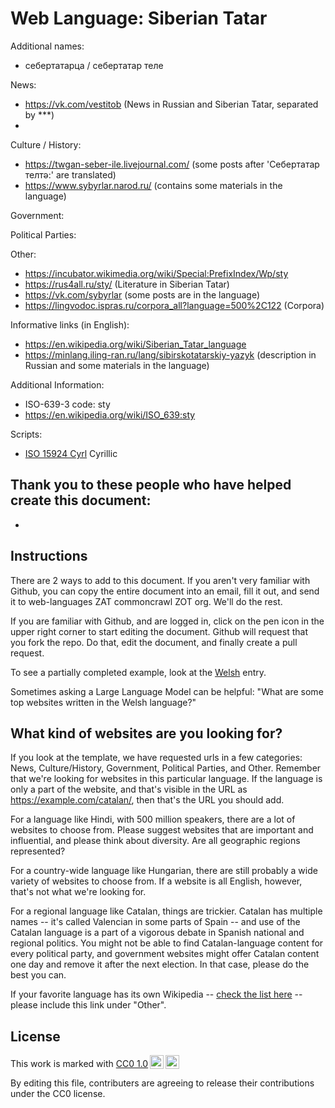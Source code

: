# Web Language: Siberian Tatar

Additional names:
- cебертатарца / себертатар теле 

News:
- https://vk.com/vestitob (News in Russian and Siberian Tatar, separated by ***)
- 

Culture / History:
- https://twgan-seber-ile.livejournal.com/ (some posts after 'Себертатар телтә:' are translated)
- https://www.sybyrlar.narod.ru/ (contains some materials in the language)

Government:


Political Parties:


Other:
- https://incubator.wikimedia.org/wiki/Special:PrefixIndex/Wp/sty
- https://rus4all.ru/sty/ (Literature in Siberian Tatar)
- https://vk.com/sybyrlar (some posts are in the language)
- https://lingvodoc.ispras.ru/corpora_all?language=500%2C122 (Corpora)


Informative links (in English):
- https://en.wikipedia.org/wiki/Siberian_Tatar_language
- https://minlang.iling-ran.ru/lang/sibirskotatarskiy-yazyk (description in Russian and some materials in the language)

Additional Information:
- ISO-639-3 code: sty
- https://en.wikipedia.org/wiki/ISO_639:sty


Scripts:
- <a href="https://en.wikipedia.org/wiki/ISO_15924">ISO 15924 Cyrl</a> Cyrillic

Thank you to these people who have helped create this document:
- 
- 

## Instructions

There are 2 ways to add to this document. If you aren't very familiar
with Github, you can copy the entire document into an email, fill it
out, and send it to web-languages ZAT commoncrawl ZOT org. We'll do the rest.

If you are familiar with Github, and are logged in, click on the pen
icon in the upper right corner to start editing the document.
Github will request that you fork the repo. Do that, edit the
document, and finally create a pull request.

To see a partially completed example, look at the
[Welsh](../living/welsh.md) entry.

Sometimes asking a Large Language Model can be helpful: "What are some
top websites written in the Welsh language?"

## What kind of websites are you looking for?

If you look at the template, we have requested urls in a few
categories: News, Culture/History, Government, Political Parties, and
Other. Remember that we're looking for websites in this particular
language. If the language is only a part of the website, and that's
visible in the URL as https://example.com/catalan/, then that's the
URL you should add.

For a language like Hindi, with 500 million speakers, there are a lot
of websites to choose from. Please suggest websites that are important
and influential, and please think about diversity. Are all geographic
regions represented?

For a country-wide language like Hungarian, there are still probably a
wide variety of websites to choose from. If a website is all English,
however, that's not what we're looking for.

For a regional language like Catalan, things are trickier. Catalan has
multiple names -- it's called Valencian in some parts of Spain -- and
use of the Catalan language is a part of a vigorous debate in Spanish
national and regional politics. You might not be able to find
Catalan-language content for every political party, and government
websites might offer Catalan content one day and remove it after
the next election. In that case, please do the best you can.

If your favorite language has its own Wikipedia -- [check the list here](https://en.wikipedia.org/wiki/List_of_Wikipedias) --
please include this link under "Other".

## License

<p xmlns:cc="http://creativecommons.org/ns#" >This work is marked with <a href="https://creativecommons.org/publicdomain/zero/1.0/?ref=chooser-v1" target="_blank" rel="license noopener noreferrer" style="display:inline-block;">CC0 1.0<img style="height:22px!important;margin-left:3px;vertical-align:text-bottom;" src="https://mirrors.creativecommons.org/presskit/icons/cc.svg?ref=chooser-v1" alt=""><img style="height:22px!important;margin-left:3px;vertical-align:text-bottom;" src="https://mirrors.creativecommons.org/presskit/icons/zero.svg?ref=chooser-v1" alt=""></a></p>

By editing this file, contributers are agreeing to release their contributions under the CC0 license.
